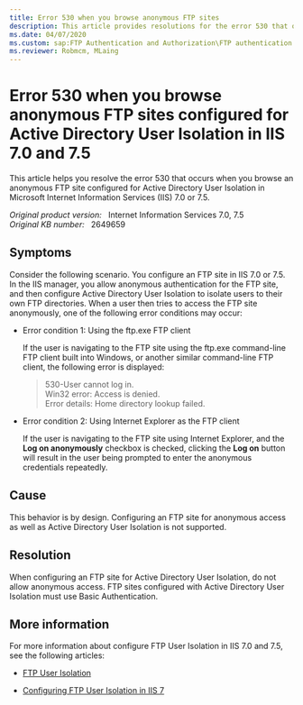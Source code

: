 ```yaml
---
title: Error 530 when you browse anonymous FTP sites
description: This article provides resolutions for the error 530 that occurs when users browse an anonymous FTP site configured for Active Directory User Isolation in IIS 7.0 and 7.5.
ms.date: 04/07/2020
ms.custom: sap:FTP Authentication and Authorization\FTP authentication
ms.reviewer: Robmcm, MLaing
---
```

# Error 530 when you browse anonymous FTP sites configured for Active Directory User Isolation in IIS 7.0 and 7.5

This article helps you resolve the error 530 that occurs when you browse an anonymous FTP site configured for Active Directory User Isolation in Microsoft Internet Information Services (IIS) 7.0 or 7.5.

_Original product version:_ &nbsp; Internet Information Services 7.0, 7.5  
_Original KB number:_ &nbsp; 2649659

## Symptoms

Consider the following scenario. You configure an FTP site in IIS 7.0 or 7.5. In the IIS manager, you allow anonymous authentication for the FTP site, and then configure Active Directory User Isolation to isolate users to their own FTP directories. When a user then tries to access the FTP site anonymously, one of the following error conditions may occur:

- Error condition 1: Using the ftp.exe FTP client

    If the user is navigating to the FTP site using the ftp.exe command-line FTP client built into Windows, or another similar command-line FTP client, the following error is displayed:

    > 530-User cannot log in.  
    > Win32 error: Access is denied.  
    > Error details: Home directory lookup failed.

- Error condition 2: Using Internet Explorer as the FTP client

    If the user is navigating to the FTP site using Internet Explorer, and the **Log on anonymously** checkbox is checked, clicking the **Log on** button will result in the user being prompted to enter the anonymous credentials repeatedly.

## Cause

This behavior is by design. Configuring an FTP site for anonymous access as well as Active Directory User Isolation is not supported.

## Resolution

When configuring an FTP site for Active Directory User Isolation, do not allow anonymous access. FTP sites configured with Active Directory User Isolation must use Basic Authentication.

## More information

For more information about configure FTP User Isolation in IIS 7.0 and 7.5, see the following articles:

- [FTP User Isolation](/previous-versions/windows/it-pro/windows-server-2008-R2-and-2008/dd722768(v=ws.10))

- [Configuring FTP User Isolation in IIS 7](/iis/publish/using-the-ftp-service/configuring-ftp-user-isolation-in-iis-7)
